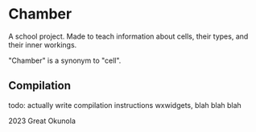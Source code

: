 # Chamber

A school project. Made to teach information about cells, their types, and their inner workings.

"Chamber" is a synonym to "cell".

## Compilation
todo: actually write compilation instructions
wxwidgets, blah blah blah


2023 Great Okunola